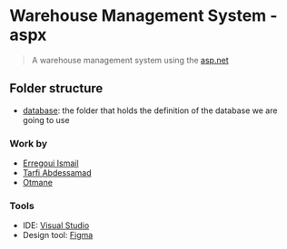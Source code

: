 # Warehouse Management System - aspx

> A warehouse management system using the [asp.net](https://dotnet.microsoft.com/en-us/apps/aspnet)

## Folder structure

- [database](./database/README.md): the folder that holds the definition of the database we are going to use

### Work by

- [Erregoui Ismail](https://github.com/ErregouiIsmail)
- [Tarfi Abdessamad](https://github.com/abdesstrf)
- [Otmane](https://github.com/otmanecherradi)

### Tools

- IDE: [Visual Studio](https://visualstudio.microsoft.com/vs/)
- Design tool: [Figma](https://www.figma.com/)
